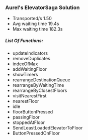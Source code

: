 ### Aurel's ElevatorSaga Solution

* Transported/s 1.50
* Avg waiting time 19.4s
* Max waiting time 182.3s

##### List Of Functions:
  * updateIndicators
  * removeDuplicates
  * indexOfMax
  * addWaitingFloor
  * showTimers
  * rearrangeDestinationQueue
  * rearrangeByWaitingTime
  * rearrangeByClosestFloors
  * visitNearestFirst
  * nearestFloor
  * idle
  * floorButtonPressed
  * passingFloor
  * stoppedAtFloor
  * SendLeastLoadedElevatorToFloor
  * ButtonPressedOnFloor

